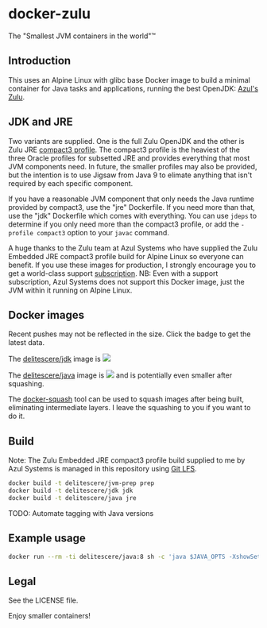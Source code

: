 # docker-zulu

The "Smallest JVM containers in the world"™

## Introduction
This uses an Alpine Linux with glibc base Docker image to build a minimal container for Java tasks and applications, running the best OpenJDK: [Azul's Zulu](https://zulu.org/).

## JDK and JRE

Two variants are supplied. One is the full Zulu OpenJDK and the other is Zulu JRE [compact3 profile](https://docs.oracle.com/javase/8/docs/technotes/guides/compactprofiles/compactprofiles.html). The compact3 profile is the heaviest of the three Oracle profiles for subsetted JRE and provides everything that most JVM components need. In future, the smaller profiles may also be provided, but the intention is to use Jigsaw from Java 9 to elimate anything that isn't required by each specific component.

If you have a reasonable JVM component that only needs the Java runtime provided by compact3, use the "jre" Dockerfile. If you need more than that, use the "jdk" Dockerfile which comes with everything. You can use `jdeps` to determine if you only need more than the compact3 profile, or add the `-profile compact3` option to your `javac` command.
 
A huge thanks to the Zulu team at Azul Systems who have supplied the Zulu Embedded JRE compact3 profile build for Alpine Linux so everyone can benefit. If you use these images for production, I strongly encourage you to get a world-class support [subscription](https://www.azul.com/products/zulu/). NB: Even with a support subscription, Azul Systems does not support this Docker image, just the JVM within it running on Alpine Linux.

## Docker images
Recent pushes may not be reflected in the size. Click the badge to get the latest data.

The [delitescere/jdk](https://hub.docker.com/r/delitescere/jdk/) image is [![](https://badge.imagelayers.io/delitescere/jdk:latest.svg)](https://imagelayers.io/?images=delitescere/jdk:latest 'Get your own badge on imagelayers.io')

The [delitescere/java](https://hub.docker.com/r/delitescere/java/) image is [![](https://badge.imagelayers.io/delitescere/java:latest.svg)](https://imagelayers.io/?images=delitescere/java:latest 'Get your own badge on imagelayers.io') and is potentially even smaller after squashing.

The [docker-squash](https://github.com/jwilder/docker-squash) tool can be used to squash images after being built, eliminating intermediate layers. I leave the squashing to you if you want to do it.

## Build

Note: The Zulu Embedded JRE compact3 profile build supplied to me by Azul Systems is managed in this repository using [Git LFS](https://git-lfs.github.com/).

```sh
docker build -t delitescere/jvm-prep prep
docker build -t delitescere/jdk jdk
docker build -t delitescere/java jre
```
TODO: Automate tagging with Java versions

## Example usage

```sh
docker run --rm -ti delitescere/java:8 sh -c 'java $JAVA_OPTS -XshowSettings -version'
```

## Legal

See the LICENSE file.

Enjoy smaller containers!
